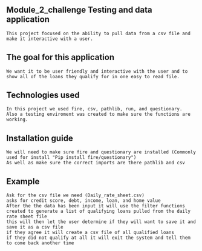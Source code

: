 ## Module_2_challenge Testing and data application 

    This project focused on the ability to pull data from a csv file and make it interactive with a user.

## The goal for this application 
    We want it to be user friendly and interactive with the user and to show all of the loans they qualify for in one easy to read file.

## Technologies used

    In this project we used fire, csv, pathlib, run, and questionary.
    Also a testing enviroment was created to make sure the functions are working.

## Installation guide
    We will need to make sure fire and questionary are installed (Commonly used for install "Pip install fire/questionary")
    As well as make sure the correct imports are there pathlib and csv

## Example 

    Ask for the csv file we need (Daily_rate_sheet.csv)
    asks for credit score, debt, income, loan, and home value
    After the the data has been input it will use the filter functions created to generate a list of qualifying loans pulled from the daily rate sheet file
    this will then let the user determine if they will want to save it and save it as a csv file
    if they agree it will create a csv file of all qualified loans
    if they did not qualify at all it will exit the system and tell them to come back another time
